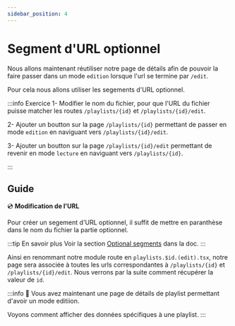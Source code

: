 ```yaml
---
sidebar_position: 4
---
```


# Segment d'URL optionnel

Nous allons maintenant réutiliser notre page de détails afin de pouvoir la faire passer dans un mode `edition` lorsque l'url se termine par `/edit`.

Pour cela nous allons utiliser les segements d'URL optionnel.

:::info Exercice
1- Modifier le nom du fichier, pour que l'URL du fichier puisse matcher les routes `/playlists/{id}` et `/playlists/{id}/edit`.

2- Ajouter un boutton sur la page `/playlists/{id}` permettant de passer en mode `edition` en naviguant vers `/playlists/{id}/edit`.

3- Ajouter un boutton sur la page `/playlists/{id}/edit` permettant de revenir en mode `lecture` en naviguant vers `/playlists/{id}`.

:::

## Guide

💿 **Modification de l'URL**

Pour créer un segement d'URL optionnel, il suffit de mettre en paranthèse dans le nom du fichier la partie optionnel.

:::tip En savoir plus
Voir la section [Optional segments](https://remix.run/docs/en/1.14.3/file-conventions/route-files-v2#optional-segments) dans la doc.
:::

Ainsi en renommant notre module route en `playlists.$id.(edit).tsx`, notre page sera associée à toutes les urls correspondantes à `/playlists/{id}` et `/playlists/{id}/edit`. Nous verrons par la suite comment récupérer la valeur de `id`.

:::info 👏 Vous avez maintenant une page de détails de playlist permettant d'avoir un mode editiion.

Voyons comment afficher des données spécifiques à une playlist.
:::
